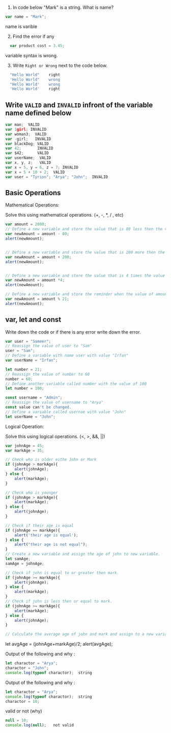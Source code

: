 1. In code below "Mark" is a string. What is name?

```js
var name = "Mark";
```
name is varible


2. Find the error if any

```js
  var product cost = 3.45;
```
variable syntax is wrong.

3. Write `Right or Wrong` next to the code below.

```js
  "Hello World"    right
  'Hello World"    wrong
  "Hello World'    wrong
  'Hello World'    right
```

## Write `VALID` and `INVALID` infront of the variable name defined below

```js
var man;  VALID
var 1girl; INVALID
var woman3;  VALID
var -girl;   INVALID
var blackDog; VALID
var 42;       INVALID
var $42;      VALID
var userName;  VALID
var x, y, z;   VALID
var x = 5, y = 6, z = 7; INVALID
var x = 5 + 10 + 2;  VALID
var user = "Tyrion"; "Arya"; "John";  INVALID
```

## Basic Operations

Mathematical Operations:

Solve this using mathematical operations. (+, -, \*, / , etc)

```js
var amount = 2080;
// Define a new variable and store the value that is 80 less then the value of amount.
var newAmount = amount - 80;
alert(newAmount);


// Define a new variable and store the value that is 200 more then the value of amount.
var newAmount = amount + 200;
alert(newAmount);


// Define a new variable and store the value that is 4 times the value of amount.
var newAmount = amount *4;
alert(newAmount);

// Define a new variable and store the reminder when the value of amount is  divided by 21.
var newAmount = amount % 21;
alert(newAmount);
```

## var, let and const

Write down the code or if there is any error write down the error.

```js
var user = "Sameer";
// Reassign the value of user to "Sam"
user = "Sam";
// Define a variable with name user with value "Irfan"
var userName = "Irfan";

let number = 21;
// Reassign the value of number to 60
number = 60;
// Define another variable called number with the value of 100
let number = 100;

const username = "Admin";
// Reassign the value of username to "Arya"
const value can't be changed.
// Define a variable called usernae with value "John"
let userName = "John";
```

Logical Operation:

Solve this using logical operations. (<, >, &&, ||)

```js
var johnAge = 45;
var markAge = 35;

// Check who is older eithe John or Mark
if (johnAge > markAge){
    alert(johnAge);
} else {
    alert(markAge);
}

// Check who is younger
if (johnAge > markAge){
    alert(markAge);
} else {
    alert(johnAge);
}

// Check if their age is equal
if (johnAge == markAge){
    alert('their age is equal');
} else {
    alert("their age is not equal");
}
// Create a new variable and assign the age of john to new variable.
let samAge;
samAge = johnAge;

// Check if john is equal to or greater then mark.
if (johnAge >= markAge){
    alert(johnAge);
} else {
    alert(markAge);
}
// Check if john is less then or equal to mark.
if (johnAge >= markAge){
    alert(markAge);
} else {
    alert(johnAge);
}

// Calculate the average age of john and mark and assign to a new variable.
```
let avgAge = (johnAge+markAge)/2;
alert(avgAge);

Output of the following and why :

```js
let charactor = "Arya";
charactor = "John";
console.log(typeof charactor);  string
```

Output of the following and why :

```js
let charactor = "Arya";
console.log(typeof charactor);  string
charactor = 10;
```

valid or not (why)

```js
null = 10;
console.log(null);   not valid
```
